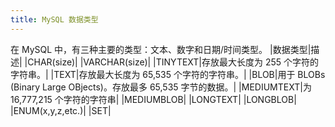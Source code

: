 ```yaml
---
title: MySQL 数据类型
---
```


在 MySQL 中，有三种主要的类型：文本、数字和日期/时间类型。
|数据类型|描述|
|CHAR(size)|
|VARCHAR(size)|
|TINYTEXT|存放最大长度为 255 个字符的字符串。|
|TEXT|存放最大长度为 65,535 个字符的字符串。|
|BLOB|用于 BLOBs (Binary Large OBjects)。存放最多 65,535 字节的数据。|
|MEDIUMTEXT|为 16,777,215 个字符的字符串|
|MEDIUMBLOB|
|LONGTEXT|
|LONGBLOB|
|ENUM(x,y,z,etc.)|
|SET|
